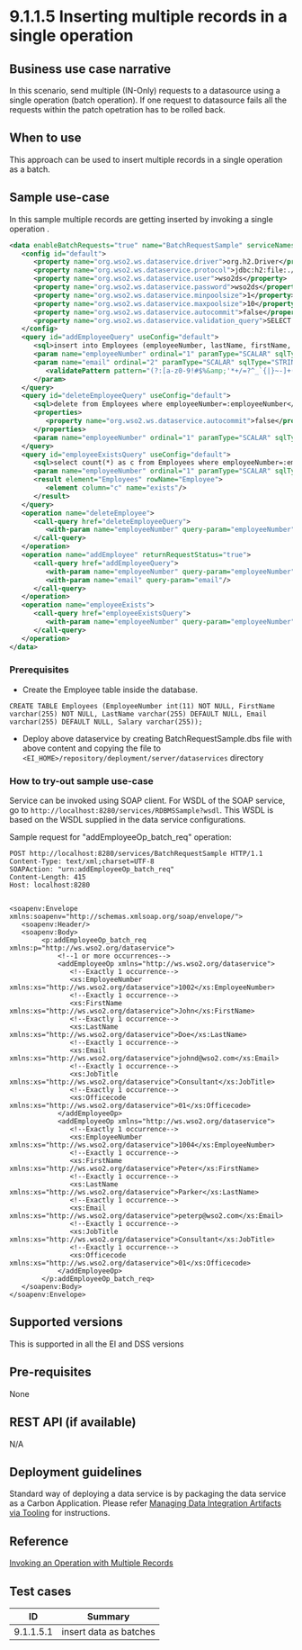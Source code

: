 # 9.1.1.5 Inserting multiple records in a single operation

## Business use case narrative

In this scenario, send multiple (IN-Only) requests to a datasource using a single operation (batch operation). If one 
request to datasource fails all the requests within the patch opetration has to be rolled back.

## When to use
This approach can be used to insert multiple records in a single operation as a batch. 

## Sample use-case
In this sample multiple records are getting inserted by invoking a single operation .

```xml
<data enableBatchRequests="true" name="BatchRequestSample" serviceNamespace="http://ws.wso2.org/dataservice/samples/batch_request_sample">
   <config id="default">
      <property name="org.wso2.ws.dataservice.driver">org.h2.Driver</property>
      <property name="org.wso2.ws.dataservice.protocol">jdbc:h2:file:./samples/database/DATA_SERV_SAMP</property>
      <property name="org.wso2.ws.dataservice.user">wso2ds</property>
      <property name="org.wso2.ws.dataservice.password">wso2ds</property>
      <property name="org.wso2.ws.dataservice.minpoolsize">1</property>
      <property name="org.wso2.ws.dataservice.maxpoolsize">10</property>
      <property name="org.wso2.ws.dataservice.autocommit">false</property>
      <property name="org.wso2.ws.dataservice.validation_query">SELECT 1</property>
   </config>
   <query id="addEmployeeQuery" useConfig="default">
      <sql>insert into Employees (employeeNumber, lastName, firstName, email, salary) values(:employeeNumber,'test','test',:email,1000)</sql>
      <param name="employeeNumber" ordinal="1" paramType="SCALAR" sqlType="INTEGER" type="IN"/>
      <param name="email" ordinal="2" paramType="SCALAR" sqlType="STRING" type="IN">
         <validatePattern pattern="(?:[a-z0-9!#$%&amp;'*+/=?^_`{|}~-]+(?:\.[a-z0-9!#$%&amp;'*+/=?^_`{|}~-]+)*|&quot;(?:[\x01-\x08\x0b\x0c\x0e-\x1f\x21\x23-\x5b\x5d-\x7f]|\\[\x01-\x09\x0b\x0c\x0e-\x7f])*&quot;)@(?:(?:[a-z0-9](?:[a-z0-9-]*[a-z0-9])?\.)+[a-z0-9](?:[a-z0-9-]*[a-z0-9])?|\[(?:(?:25[0-5]|2[0-4][0-9]|[01]?[0-9][0-9]?)\.){3}(?:25[0-5]|2[0-4][0-9]|[01]?[0-9][0-9]?|[a-z0-9-]*[a-z0-9]:(?:[\x01-\x08\x0b\x0c\x0e-\x1f\x21-\x5a\x53-\x7f]|\\[\x01-\x09\x0b\x0c\x0e-\x7f])+)\])"/>
      </param>
   </query>
   <query id="deleteEmployeeQuery" useConfig="default">
      <sql>delete from Employees where employeeNumber=:employeeNumber</sql>
      <properties>
         <property name="org.wso2.ws.dataservice.autocommit">false</property>
      </properties>
      <param name="employeeNumber" ordinal="1" paramType="SCALAR" sqlType="INTEGER" type="IN"/>
   </query>
   <query id="employeeExistsQuery" useConfig="default">
      <sql>select count(*) as c from Employees where employeeNumber=:employeeNumber</sql>
      <param name="employeeNumber" ordinal="1" paramType="SCALAR" sqlType="INTEGER" type="IN"/>
      <result element="Employees" rowName="Employee">
         <element column="c" name="exists"/>
      </result>
   </query>
   <operation name="deleteEmployee">
      <call-query href="deleteEmployeeQuery">
         <with-param name="employeeNumber" query-param="employeeNumber"/>
      </call-query>
   </operation>
   <operation name="addEmployee" returnRequestStatus="true">
      <call-query href="addEmployeeQuery">
         <with-param name="employeeNumber" query-param="employeeNumber"/>
         <with-param name="email" query-param="email"/>
      </call-query>
   </operation>
   <operation name="employeeExists">
      <call-query href="employeeExistsQuery">
         <with-param name="employeeNumber" query-param="employeeNumber"/>
      </call-query>
   </operation>
</data>
```

### Prerequisites
* Create the Employee table inside the database.
```
CREATE TABLE Employees (EmployeeNumber int(11) NOT NULL, FirstName varchar(255) NOT NULL, LastName varchar(255) DEFAULT NULL, Email varchar(255) DEFAULT NULL, Salary varchar(255));
```
* Deploy above dataservice by creating BatchRequestSample.dbs file with above content and copying the file to 
```<EI_HOME>/repository/deployment/server/dataservices``` directory

### How to try-out sample use-case
Service can be invoked using SOAP client.
For WSDL of the SOAP service, go to ```http://localhost:8280/services/RDBMSSample?wsdl```. 
This WSDL is based on the WSDL supplied in the data service configurations.

Sample request for "addEmployeeOp_batch_req" operation:
```text
POST http://localhost:8280/services/BatchRequestSample HTTP/1.1
Content-Type: text/xml;charset=UTF-8
SOAPAction: "urn:addEmployeeOp_batch_req"
Content-Length: 415
Host: localhost:8280


<soapenv:Envelope xmlns:soapenv="http://schemas.xmlsoap.org/soap/envelope/">
   <soapenv:Header/>
   <soapenv:Body>
        <p:addEmployeeOp_batch_req xmlns:p="http://ws.wso2.org/dataservice">
            <!--1 or more occurrences-->
            <addEmployeeOp xmlns="http://ws.wso2.org/dataservice">
               <!--Exactly 1 occurrence-->
               <xs:EmployeeNumber xmlns:xs="http://ws.wso2.org/dataservice">1002</xs:EmployeeNumber>
               <!--Exactly 1 occurrence-->
               <xs:FirstName xmlns:xs="http://ws.wso2.org/dataservice">John</xs:FirstName>
               <!--Exactly 1 occurrence-->
               <xs:LastName xmlns:xs="http://ws.wso2.org/dataservice">Doe</xs:LastName>
               <!--Exactly 1 occurrence-->
               <xs:Email xmlns:xs="http://ws.wso2.org/dataservice">johnd@wso2.com</xs:Email>
               <!--Exactly 1 occurrence-->
               <xs:JobTitle xmlns:xs="http://ws.wso2.org/dataservice">Consultant</xs:JobTitle>
               <!--Exactly 1 occurrence-->
               <xs:Officecode xmlns:xs="http://ws.wso2.org/dataservice">01</xs:Officecode>
            </addEmployeeOp>
            <addEmployeeOp xmlns="http://ws.wso2.org/dataservice">
               <!--Exactly 1 occurrence-->
               <xs:EmployeeNumber xmlns:xs="http://ws.wso2.org/dataservice">1004</xs:EmployeeNumber>
               <!--Exactly 1 occurrence-->
               <xs:FirstName xmlns:xs="http://ws.wso2.org/dataservice">Peter</xs:FirstName>
               <!--Exactly 1 occurrence-->
               <xs:LastName xmlns:xs="http://ws.wso2.org/dataservice">Parker</xs:LastName>
               <!--Exactly 1 occurrence-->
               <xs:Email xmlns:xs="http://ws.wso2.org/dataservice">peterp@wso2.com</xs:Email>
               <!--Exactly 1 occurrence-->
               <xs:JobTitle xmlns:xs="http://ws.wso2.org/dataservice">Consultant</xs:JobTitle>
               <!--Exactly 1 occurrence-->
               <xs:Officecode xmlns:xs="http://ws.wso2.org/dataservice">01</xs:Officecode>
            </addEmployeeOp>
        </p:addEmployeeOp_batch_req>
   </soapenv:Body>
</soapenv:Envelope>
```

## Supported versions
This is supported in all the EI and DSS versions

## Pre-requisites
None

## REST API (if available)
N/A

## Deployment guidelines
Standard way of deploying a data service is by packaging the data service as a Carbon Application. Please refer 
[Managing Data Integration Artifacts via Tooling](https://docs.wso2.com/display/EI640/Managing+Data+Integration+Artifacts+via+Tooling) for instructions.

## Reference
[Invoking an Operation with Multiple Records](https://docs.wso2.com/display/EI640/Invoking+an+Operation+with+Multiple+Records)

## Test cases

|      ID       | Summary |
| ------------- | ------------- |
| 9.1.1.5.1     | insert data as batches |